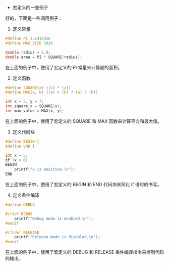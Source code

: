- 宏定义的一些例子

好的，下面是一些调用例子：

1. 定义常量

```c
#define PI 3.1415926
#define MAX_SIZE 1024

double radius = 5.0;
double area = PI * SQUARE(radius);
```

在上面的例子中，使用了宏定义的 PI 常量来计算圆的面积。

2. 定义函数

```c
#define SQUARE(x) ((x) * (x))
#define MAX(a, b) ((a) > (b) ? (a) : (b))

int x = 5, y = 7;
int square_x = SQUARE(x);
int max_value = MAX(x, y);
```

在上面的例子中，使用了宏定义的 SQUARE 和 MAX 函数来计算平方和最大值。

3. 定义代码块

```c
#define BEGIN {
#define END }

int x = 5;
if (x > 0)
BEGIN
    printf("x is positive.\n");
END
```

在上面的例子中，使用了宏定义的 BEGIN 和 END 代码块来简化 if 语句的书写。

4. 定义条件编译

```c
#define DEBUG

#ifdef DEBUG
    printf("Debug mode is enabled.\n");
#endif

#ifndef RELEASE
    printf("Release mode is disabled.\n");
#endif
```

在上面的例子中，使用了宏定义的 DEBUG 和 RELEASE 条件编译指令来控制代码的输出。